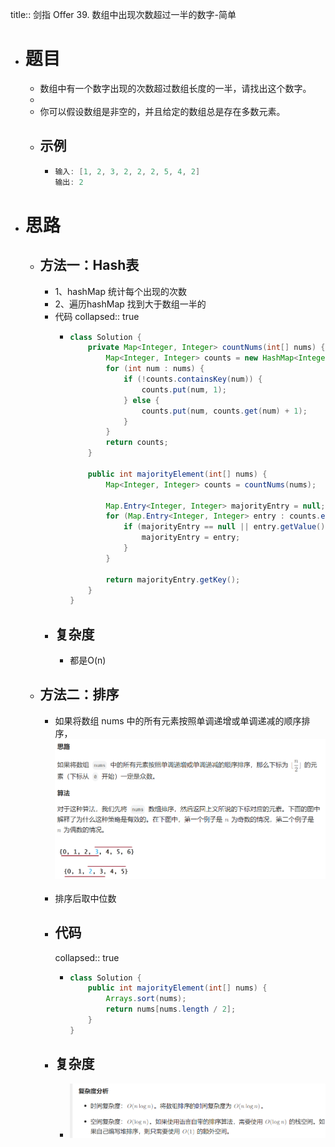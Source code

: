 title:: 剑指 Offer 39. 数组中出现次数超过一半的数字-简单

- # 题目
	- 数组中有一个数字出现的次数超过数组长度的一半，请找出这个数字。
	-
	- 你可以假设数组是非空的，并且给定的数组总是存在多数元素。
	- ## 示例
		- ```java
		  输入: [1, 2, 3, 2, 2, 2, 5, 4, 2]
		  输出: 2
		  ```
- # 思路
	- ## 方法一：Hash表
		- 1、hashMap 统计每个出现的次数
		- 2、遍历hashMap 找到大于数组一半的
		- 代码
		  collapsed:: true
			- ```java
			  class Solution {
			      private Map<Integer, Integer> countNums(int[] nums) {
			          Map<Integer, Integer> counts = new HashMap<Integer, Integer>();
			          for (int num : nums) {
			              if (!counts.containsKey(num)) {
			                  counts.put(num, 1);
			              } else {
			                  counts.put(num, counts.get(num) + 1);
			              }
			          }
			          return counts;
			      }
			  
			      public int majorityElement(int[] nums) {
			          Map<Integer, Integer> counts = countNums(nums);
			  
			          Map.Entry<Integer, Integer> majorityEntry = null;
			          for (Map.Entry<Integer, Integer> entry : counts.entrySet()) {
			              if (majorityEntry == null || entry.getValue() > majorityEntry.getValue()) {
			                  majorityEntry = entry;
			              }
			          }
			  
			          return majorityEntry.getKey();
			      }
			  }
			  
			  
			  ```
		- ## 复杂度
			- 都是O(n)
	- ## 方法二：排序
		- 如果将数组 nums 中的所有元素按照单调递增或单调递减的顺序排序， ![image.png](../assets/image_1686233226974_0.png) 
		  ​
		- 排序后取中位数
		- ## 代码
		  collapsed:: true
			- ```java
			  class Solution {
			      public int majorityElement(int[] nums) {
			          Arrays.sort(nums);
			          return nums[nums.length / 2];
			      }
			  }
			  ```
		- ## 复杂度
			- ![image.png](../assets/image_1686233288166_0.png)